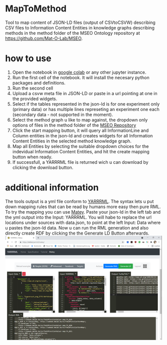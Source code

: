 # MapToMethod
Tool to map content of JSON-LD files (output of CSVtoCSVW) describing CSV files to Information Content Entities in knowledge graphs describing methods in the method folder of the MSEO Ontology repository at https://github.com/Mat-O-Lab/MSEO.

# how to use
1. Open the notebook in [google colab](https://colab.research.google.com) or any other jupyter instance.
2. Run the first cell of the notebook. It will install the necesary python packages and definitions.
3. Run the second cell
4. Upload a csvw meta file in JSON-LD or paste in a url pointing at one in the provided widgets.
5. Select if the tables represented in the json-ld is for one experiment only (primary data) or has multiple lines represeting an experiment one each (secondary data - not supported in the moment).
6. Select the method graph u like to map against, the dropdown only options of files in the method folder of the [MSEO Repository](https://github.com/Mat-O-Lab/MSEO)
7. Click the start mapping button, it will query all InformationLine and Column entities in the json-ld and creates widgets for all Information Content Entities in the selected method knowledge graph. 
8. Map all Entities by selecting the suitable dropdown choices for the indevidual Information Content Entities, and hit the create mapping button when ready.
9. If successfull, a YARRRML file is returned wich u can download by clicking the download button.

# additional information
The tools output is a yml file conform to [YARRRML](https://rml.io/yarrrml). The syntax lets u put down mapping rules that can be read by humans more easy then pure RML.
To try the mapping you can use [Matey](https://rml.io/yarrrml/matey/). Paste your json-ld in the left tab and the yml output into the Input: YARRRML.
You will habe to replace the url locations under sources with data.json, to point at the left Input: Data where u pastes the json-ld data.
Now u can run the RML generation and also directly create RDF by clicking the the Generate LD Button afterwards. 
![Matey Example](./screenshots/matey.png)
